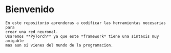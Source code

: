 # Bienvenido
    En este repositorio aprenderas a codificar las herramientas necesarias para
    crear una red neuronal.
    Usaremos **PyTorch** ya que este *framework* tiene una sintaxis muy amigable
    mas aun si vienes del mundo de la programacion.